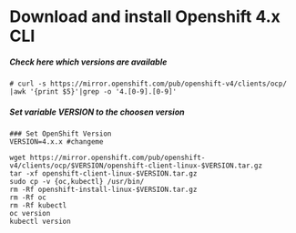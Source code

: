# Download and install Openshift 4.x CLI

##### Check here which versions are available

    # curl -s https://mirror.openshift.com/pub/openshift-v4/clients/ocp/ |awk '{print $5}'|grep -o '4.[0-9].[0-9]'

##### Set variable VERSION to the choosen version

    ### Set OpenShift Version
    VERSION=4.x.x #changeme

    wget https://mirror.openshift.com/pub/openshift-v4/clients/ocp/$VERSION/openshift-client-linux-$VERSION.tar.gz
    tar -xf openshift-client-linux-$VERSION.tar.gz
    sudo cp -v {oc,kubectl} /usr/bin/
    rm -Rf openshift-install-linux-$VERSION.tar.gz
    rm -Rf oc
    rm -Rf kubectl
    oc version
    kubectl version
